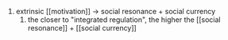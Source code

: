 1. extrinsic [[motivation]] → social resonance + social currency
	1. the closer to "integrated regulation", the higher the [[social resonance]] + [[social currency]]